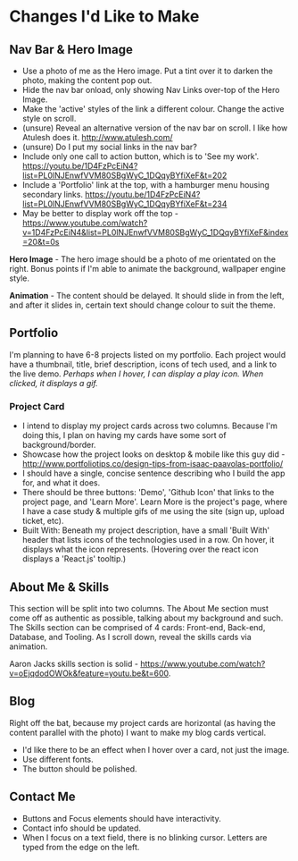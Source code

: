 # Changes I'd Like to Make

## Nav Bar & Hero Image

* Use a photo of me as the Hero image. Put a tint over it to darken the photo, making the content pop out.
* Hide the nav bar onload, only showing Nav Links over-top of the Hero Image. 
* Make the 'active' styles of the link a different colour. Change the active style on scroll.
* (unsure) Reveal an alternative version of the nav bar on scroll. I like how Atulesh does it. http://www.atulesh.com/
* (unsure) Do I put my social links in the nav bar?
* Include only one call to action button, which is to 'See my work'. https://youtu.be/1D4FzPcEiN4?list=PL0lNJEnwfVVM80SBgWyC_1DQqyBYfiXeF&t=202 
* Include a 'Portfolio' link at the top, with a hamburger menu housing secondary links. https://youtu.be/1D4FzPcEiN4?list=PL0lNJEnwfVVM80SBgWyC_1DQqyBYfiXeF&t=234 
* May be better to display work off the top - https://www.youtube.com/watch?v=1D4FzPcEiN4&list=PL0lNJEnwfVVM80SBgWyC_1DQqyBYfiXeF&index=20&t=0s

**Hero Image** - The hero image should be a photo of me orientated on the right. Bonus points if I'm able to animate the background, wallpaper engine style.

**Animation** - The content should be delayed. It should slide in from the left, and after it slides in, certain text should change colour to suit the theme.

## Portfolio

I'm planning to have 6-8 projects listed on my portfolio. Each project would have a thumbnail, title, brief description, icons of tech used, and a link to the live demo. *Perhaps when I hover, I can display a play icon. When clicked, it displays a gif.*

### Project Card

* I intend to display my project cards across two columns. Because I'm doing this, I plan on having my cards have some sort of background/border. 
* Showcase how the project looks on desktop & mobile like this guy did - http://www.portfoliotips.co/design-tips-from-isaac-paavolas-portfolio/
* I should have a single, concise sentence describing who I build the app for, and what it does. 
* There should be three buttons: 'Demo', 'Github Icon' that links to the project page, and 'Learn More'. Learn More is the project's page, where I have a case study & multiple gifs of me using the site (sign up, upload ticket, etc).
* Built With: Beneath my project description, have a small 'Built With' header that lists icons of the technologies used in a row. On hover, it displays what the icon represents. (Hovering over the react icon displays a 'React.js' tooltip.)

## About Me & Skills

This section will be split into two columns. The About Me section must come off as authentic as possible, talking about my background and such. The Skills section can be comprised of 4 cards: Front-end, Back-end, Database, and Tooling. As I scroll down, reveal the skills cards via animation.

Aaron Jacks skills section is solid - https://www.youtube.com/watch?v=oEjqdodOWOk&feature=youtu.be&t=600.

## Blog 

Right off the bat, because my project cards are horizontal (as having the content parallel with the photo) I want to make my blog cards vertical. 

* I'd like there to be an effect when I hover over a card, not just the image.
* Use different fonts.
* The button should be polished.

## Contact Me

* Buttons and Focus elements should have interactivity.
* Contact info should be updated.
* When I focus on a text field, there is no blinking cursor. Letters are typed from the edge on the left.

